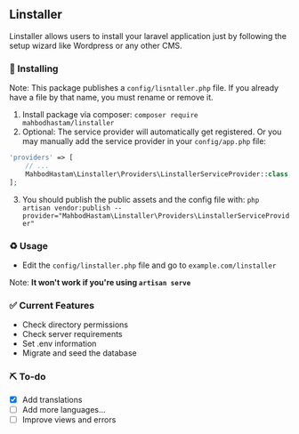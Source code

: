## Linstaller
Linstaller allows users to install your laravel application just by following the setup wizard like Wordpress or any other CMS.

### 🔧 Installing
Note: This package publishes a `config/lisntaller.php` file. If you already have a file by that name, you must rename or remove it.

1. Install package via composer: `composer require mahbodhastam/linstaller`
2. Optional: The service provider will automatically get registered. Or you may manually add the service provider in your `config/app.php` file:
```php
'providers' => [
    // ...
    MahbodHastam\Linstaller\Providers\LinstallerServiceProvider::class,
];
```
3. You should publish the public assets and the config file with:
`php artisan vendor:publish --provider="MahbodHastam\Linstaller\Providers\LinstallerServiceProvider"`

### ♻️ Usage
* Edit the `config/linstaller.php` file and go to `example.com/linstaller`

Note: **It won't work if you're using `artisan serve`**

### ✅️ Current Features
* Check directory permissions
* Check server requirements
* Set .env information
* Migrate and seed the database

### ⛏️ To-do
* [x] Add translations
* [ ] Add more languages...
* [ ] Improve views and errors
